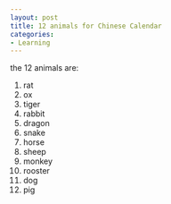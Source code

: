 ```yaml
---
layout: post
title: 12 animals for Chinese Calendar
categories:
- Learning
---
```



the 12 animals are:

1. rat
2. ox
3. tiger
4. rabbit
5. dragon
6. snake
7. horse
8. sheep
9. monkey
10. rooster
11. dog
12. pig
